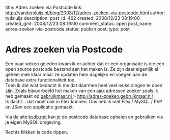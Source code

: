 title: Adres zoeken via Postcode
link: http://vandersluijs.nl/blog/2008/12/adres-zoeken-via-postcode.html
author: tvdsluijs
description: 
post_id: 462
created: 2008/12/23 08:19:00
created_gmt: 2008/12/23 08:19:00
comment_status: open
post_name: adres-zoeken-via-postcode
status: publish
post_type: post

# Adres zoeken via Postcode

Een paar weken geleden kwam ik er achter dat er een organisatie is die een open source postcode bestand aan het maken is. Ze zijn daar eigenlijk al geheel mee klaar maar ze updaten hem dagelijks en voegen aan de database extra functionaliteit toe.  
Toen ik dat wist bedacht ik me dat daarmee heel veel leuke dingen te doen zijn. Zoals bijvoorbeeld het maken van een ajax adressen zoeker zoals ik heb gemaakt op [gebruikmaar.nl ]()> <http://adres-zoeken.gebruikmaar.nl/> .  
Ik dacht... dat moet ook in Flex kunnen. Dus heb ik met Flex / MySQL / PhP en JSon een applicatie gemaakt.   
  
  
  
Via de site [kvdb.net](http://kvdb.net/projects/6pp/) kan je de postcode database ophalen en gebruiken via je eigen MySQL omgeving.  
  
Rechts klikken is code rippen.